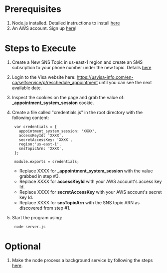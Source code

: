 # Prerequisites
1. Node.js installed. Detailed instructions to install [here](http://howtonode.org/how-to-install-nodejs)
2. An AWS account. Sign up [here](http://aws.amazon.com/)!

# Steps to Execute
1. Create a New SNS Topic in us-east-1 region and create an SMS subsription to your phone number under the new topic. Details [here](http://docs.aws.amazon.com/sns/latest/dg/SMSMessages.html)
2. Login to the Visa website here: https://usvisa-info.com/en-ca/selfservice/p/reschedule_appointment until you can see the next available date.
3. Inspect the cookies on the page and grab the value of: **_appointment_system_session** cookie.
4. Create a file called "credentials.js" in the root directory with the following content:

        var credentials = {
          appointment_system_session: 'XXXX',
          accessKeyId: 'XXXX',
          secretAccessKey: 'XXXX',
          region:'us-east-1',
          snsTopicArn: 'XXXX',
        };
        
        module.exports = credentials;

    - Replace XXXX for **_appointment_system_session** with the value grabbed in step #3.
    - Replace XXXX for **accessKeyId** with your AWS account's access key Id.
    - Replace XXXX for **secretAccessKey** with your AWS account's secret key Id.
    - Replace XXXX for **snsTopicArn** with the SNS topic ARN as discovered from step #1.
5. Start the program using:

        node server.js

# Optional
1. Make the node process a background service by following the steps [here](http://howtonode.org/deploying-node-upstart-monit).
